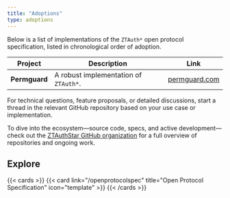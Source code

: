 ```yaml
---
title: "Adoptions"
type: adoptions
---
```


Below is a list of implementations of the `ZTAuth*` open protocol specification, listed in chronological order of adoption.

| **Project**  | **Description**                       | **Link**                                   |
|--------------|---------------------------------------|--------------------------------------------|
| **Permguard**| A robust implementation of `ZTAuth*`. | [permguard.com](https://www.permguard.com) |

For technical questions, feature proposals, or detailed discussions, start a thread in the relevant GitHub repository based on your use case or implementation.

To dive into the ecosystem—source code, specs, and active development—check out the [ZTAuthStar GitHub organization](https://github.com/ztauthstar/ztauthstar) for a full overview of repositories and ongoing work.

## Explore

{{< cards >}}
  {{< card link="/openprotocolspec" title="Open Protocol Specification" icon="template" >}}
{{< /cards >}}
